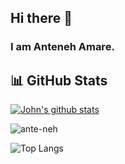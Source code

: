 ## Hi there 👋
### I am Anteneh Amare.

## 📊 GitHub Stats

 [![John's github stats](https://bad-apple-github-readme.vercel.app/api?username=ante-neh&show_icons=true&count_private=true&line_height=20&icon_color=00b3ff&theme=blue-green&title_color=00b3ff)](#)
<p><img align="center" src="https://github-readme-streak-stats.herokuapp.com/?user=ante-neh&" alt="ante-neh" /></p>

<!-- If you want to include top languages -->
![Top Langs](https://github-readme-stats.vercel.app/api/top-langs/?username=ante-neh&layout=compact&theme=default)
<!--
**ante-neh/ante-neh** is a ✨ _special_ ✨ repository because its `README.md` (this file) appears on your GitHub profile.

